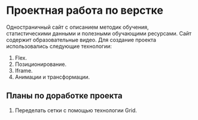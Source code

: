 # Проектная работа по верстке
Одностраничный сайт с описанием методик обучения, статистическими данными и полезными обучающими ресурсами. 
Сайт содержит образовательные видео. 
Для создание проекта использовались следующие технологии:
1. Flex.
2. Позиционирование.
3. Iframe.
4. Анимации и трансформации.
## Планы по доработке проекта
1. Переделать сетки с помощью технологии Grid.
